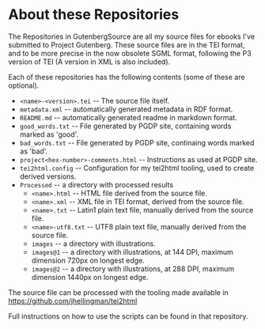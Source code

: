 # About these Repositories

The Repositories in GutenbergSource are all my source files for ebooks I've submitted to Project Gutenberg. These source
files are in the TEI format, and to be more precise in the now obsolete SGML format, following the P3 version of TEI (A version in XML is also included).

Each of these repositories has the following contents (some of these are optional).

* `<name>-<version>.tei` -- The source file itself.
* `metadata.xml` -- automatically generated metadata in RDF format.
* `README.md` -- automatically generated readme in markdown format.
* `good_words.txt` -- File generated by PGDP site, containing words marked as 'good'.
* `bad_words.txt` -- File generated by PGDP site, continaing words marked as 'bad'.
* `project<hex-number>-comments.html` -- Instructions as used at PGDP site.
* `tei2html.config` -- Configuration for my tei2html tooling, used to create derived versions.
* `Processed` -- a directory with processed results
  * `<name>.html` -- HTML file derived from the source file.
  * `<name>.xml` -- XML file in TEI format, derived from the source file.
  * `<name>.txt` -- Latin1 plain text file, manually derived from the source file.
  * `<name>-utf8.txt` -- UTF8 plain text file, manually derived from the source file.
  * `images` -- a directory with illustrations.
  * `images@1` -- a directory with illustrations, at 144 DPI, maximum dimension 720px on longest edge.
  * `images@2` -- a directory with illustrations, at 288 DPI, maximum dimension 1440px on longest edge.

The source file can be processed with the tooling made available in https://github.com/jhellingman/tei2html

Full instructions on how to use the scripts can be found in that repository.
